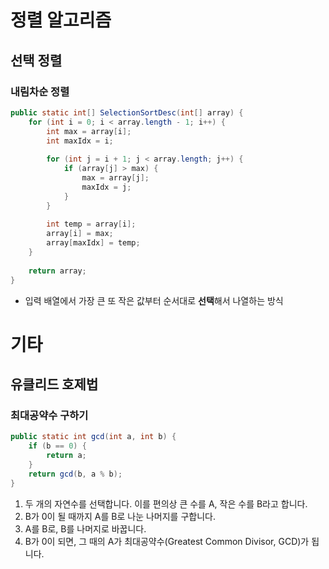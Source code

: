 # 정렬 알고리즘
## 선택 정렬
### 내림차순 정렬
```java
public static int[] SelectionSortDesc(int[] array) {
    for (int i = 0; i < array.length - 1; i++) {
        int max = array[i];
        int maxIdx = i;
        
        for (int j = i + 1; j < array.length; j++) {
            if (array[j] > max) {
                max = array[j];
                maxIdx = j;
            }
        }
        
        int temp = array[i];
        array[i] = max;
        array[maxIdx] = temp;
    }
    
    return array;
}
```
- 입력 배열에서 가장 큰 또 작은 값부터 순서대로 **선택**해서 나열하는 방식

# 기타
## 유클리드 호제법
### 최대공약수 구하기
```java
public static int gcd(int a, int b) {
    if (b == 0) {
        return a;
    }
    return gcd(b, a % b);
}
```
1. 두 개의 자연수를 선택합니다. 이를 편의상 큰 수를 A, 작은 수를 B라고 합니다.
2. B가 0이 될 때까지 A를 B로 나눈 나머지를 구합니다.
3. A를 B로, B를 나머지로 바꿉니다.
4. B가 0이 되면, 그 때의 A가 최대공약수(Greatest Common Divisor, GCD)가 됩니다.

